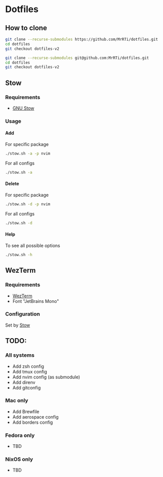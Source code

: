 # Dotfiles

## How to clone

```sh
git clone --recurse-submodules https://github.com/MrRTi/dotfiles.git
cd dotfiles
git checkout dotfiles-v2
```

```sh
git clone --recurse-submodules git@github.com:MrRTi/dotfiles.git
cd dotfiles
git checkout dotfiles-v2
```

## Stow

### Requirements
- [GNU Stow](https://www.gnu.org/software/stow/)

### Usage

#### Add

For specific package

```sh
./stow.sh -a -p nvim
```

For all configs

```sh
./stow.sh -a 
```

#### Delete

For specific package

```sh
./stow.sh -d -p nvim
```

For all configs

```sh
./stow.sh -d 
```

#### Help

To see all possible options

```sh
./stow.sh -h
```

## WezTerm

### Requirements

- [WezTerm](https://wezfurlong.org/wezterm/index.html)
- Font "JetBrains Mono"

### Configuration

Set by [Stow](#stow)


## TODO:

### All systems
- Add zsh config
- Add tmux config
- Add nvim config (as submodule)
- Add direnv
- Add gitconfig

### Mac only
- Add Brewfile
- Add aerospace config
- Add borders config

### Fedora only
- TBD

### NixOS only
- TBD
